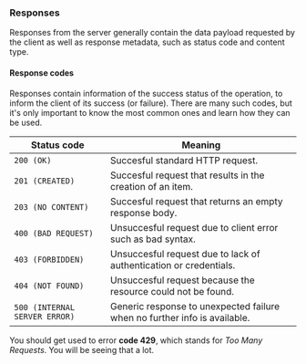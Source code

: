 ### Responses

Responses from the server generally contain the data payload requested by the client as well as response metadata, such as status code and content type.

#### Response codes

Responses contain information of the success status of the operation, to inform the client of its success (or failure). There are many such codes, but it's only important to know the most common ones and learn how they can be used.

| Status code                   | Meaning                                                                   |
|-------------------------------|---------------------------------------------------------------------------|
| `200 (OK)`                    | Succesful standard HTTP request.                                          |
| `201 (CREATED)`               | Succesful request that results in the creation of an item.                |
| `203 (NO CONTENT)`            | Succesful request that returns an empty response body.                    |
| `400 (BAD REQUEST)`           | Unsuccesful request due to client error such as bad syntax.               |
| `403 (FORBIDDEN)`             | Unsuccesful request due to lack of authentication or credentials.         |
| `404 (NOT FOUND)`             | Unsuccesful request because the resource could not be found.              |
| `500 (INTERNAL SERVER ERROR)` | Generic response to unexpected failure when no further info is available. |


You should get used to error __code 429__, which stands for _Too Many Requests_. You will be seeing that a lot.